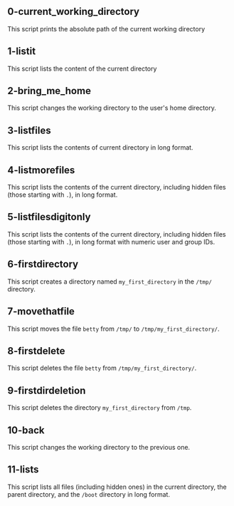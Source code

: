  ## 0-current_working_directory
This script prints the absolute path of the current working directory
## 1-listit
This script lists the content of the current directory
## 2-bring_me_home
This script changes the working directory to the user's home directory.
## 3-listfiles
This script lists the contents of current directory in long format.
## 4-listmorefiles
This script lists the contents of the current directory, including hidden files (those starting with `.`), in long format.
## 5-listfilesdigitonly
This script lists the contents of the current directory, including hidden files (those starting with `.`), in long format with numeric user and group IDs.
## 6-firstdirectory
This script creates a directory named `my_first_directory` in the `/tmp/` directory.
## 7-movethatfile
This script moves the file `betty` from `/tmp/` to `/tmp/my_first_directory/`.
## 8-firstdelete
This script deletes the file `betty` from `/tmp/my_first_directory/`.
## 9-firstdirdeletion
This script deletes the directory `my_first_directory` from `/tmp`.
## 10-back
This script changes the working directory to the previous one.
## 11-lists
This script lists all files (including hidden ones) in the current directory, the parent directory, and the `/boot` directory in long format.
